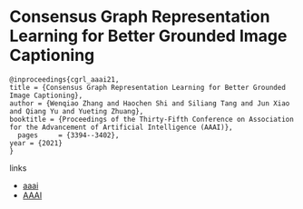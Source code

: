 # Consensus Graph Representation Learning for Better Grounded Image Captioning

```
@inproceedings{cgrl_aaai21,
title = {Consensus Graph Representation Learning for Better Grounded Image Captioning},
author = {Wenqiao Zhang and Haochen Shi and Siliang Tang and Jun Xiao and Qiang Yu and Yueting Zhuang},
booktitle = {Proceedings of the Thirty-Fifth Conference on Association for the Advancement of Artificial Intelligence (AAAI)},
  pages	    = {3394--3402},
year = {2021}
}
```

links
- [aaai](https://www.aaai.org/AAAI21Papers/AAAI-3680.ZhangW.pdf)
- [AAAI](https://ojs.aaai.org/index.php/AAAI/article/view/16452)